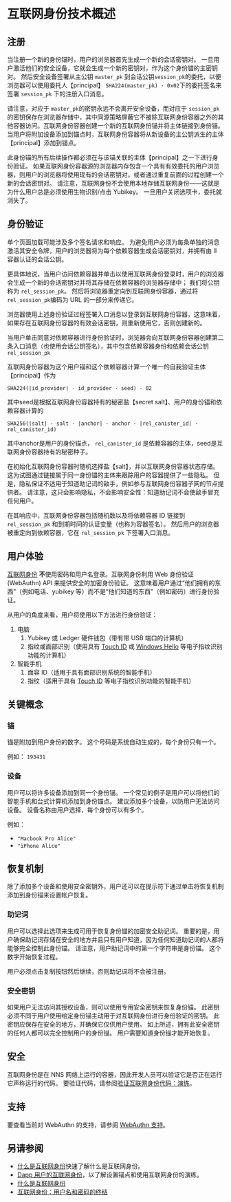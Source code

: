 # 互联网身份技术概述

## 注册

当注册一个新的身份锚时，用户的浏览器首先生成一个新的会话密钥对。 一旦用户激活他们的安全设备，它就会生成一个新的密钥对，作为这个身份锚的主密钥对。 然后安全设备签署从主公钥 `master_pk` 到会话公钥`session_pk`的委托，以便浏览器可以使用委托人【principal】 `SHA224(master_pk) · 0x02`下的委托签名来签署 `session_pk` 下的注册入口消息。

请注意，对应于 `master_pk`的密钥永远不会离开安全设备，而对应于 `session_pk` 的密钥保存在浏览器存储中，其中同源策略屏蔽它不被除互联网身份容器之外的其他容器访问。互联网身份容器创建一个新的互联网身份锚并将主体链接到身份锚。 当用户将附加设备添加到锚点时，互联网身份容器将从新设备的主公钥派生的主体【principal】添加到锚点。

此身份锚的所有后续操作都必须在与该锚关联的主体【principal】之一下进行身份验证。 如果互联网身份容器源的浏览器内存包含一个具有有效委托的用户浏览器，则用户的浏览器将使用现有的会话密钥对，或者通过重复前面的过程创建一个新的会话密钥对。 请注意，互联网身份不会使用本地存储互联网身份——这就是为什么用户总是必须使用生物识别/点击 Yubikey。 一旦用户关闭选项卡，委托就消失了。

## 身份验证

单个页面加载可能涉及多个签名请求和响应。 为避免用户必须为每条单独的消息激活其安全令牌，用户的浏览器将为每个依赖容器生成会话密钥对，并拥有由 II 容器认证的会话公钥。

更具体地说，当用户访问依赖容器并单击以使用互联网身份登录时，用户的浏览器会生成一个新的会话密钥对并将其存储在依赖容器的浏览器存储中； 我们将公钥称为  `rel_session_pk`。 然后将浏览器重定向到互联网身份容器，通过将  `rel_session_pk`编码为 URL 的一部分来传递它。

浏览器使用上述身份验证过程签署入口消息以登录到互联网身份容器，这意味着，如果存在互联网身份容器的有效会话密钥，则重新使用它，否则创建新的。

当用户单击同意对依赖容器进行身份验证时，浏览器会向互联网身份容器创建第二条入口消息（也使用会话公钥签名），其中包含依赖容器身份和依赖会话公钥 `rel_session_pk`

互联网身份容器为这个用户锚和这个依赖容器计算一个唯一的自我验证主体【principal】作为

```
SHA224(|id_provider| · id_provider · seed) · 02
```

其中seed是根据互联网身份容器持有的秘密盐【secret salt】、用户的身份锚和依赖容器计算的

```
SHA256(|salt| · salt · |anchor| · anchor · |rel_canister_id| · rel_canister_id)
```

其中anchor是用户的身份锚点， `rel_canister_id` 是依赖容器的主体，seed是互联网身份容器持有的秘密种子。

在初始化互联网身份容器时随机选择盐【salt】，并以互联网身份容器状态存储。 这为试图通过链接属于同一身份锚的主体来跟踪用户的容器提供了一些隐私。 但是，隐私保证不适用于知道助记词的敌手，例如参与互联网身份容器子网的节点提供者。 请注意，这只会影响隐私，不会影响安全性：知道助记词不会使敌手冒充任何用户。

在其响应中，互联网身份容器包括随机数以及将依赖容器 ID 链接到 `rel_session_pk` 和到期时间的认证变量（也称为容器签名）。 然后用户的浏览器被重定向到依赖容器，它在 `rel_session_pk` 下签署入口消息。

## 用户体验
[互联网身份](https://identity.ic0.app/) **不**使用密码和用户名登录。互联网身份利用 Web 身份验证 (WebAuthn) API 来提供安全的加密身份验证。 这意味着用户通过“他们拥有的东西”（例如电话、yubikey 等）而不是“他们知道的东西”（例如密码）进行身份验证。

从用户的角度来看，用户将使用以下方法进行身份验证：

1. 电脑
   1. Yubikey 或 Ledger 硬件钱包（带有带 USB 端口的计算机）
   2. 指纹或面部识别（使用具有 [Touch ID](https://en.wikipedia.org/wiki/Touch_ID) 或 [Windows Hello](https://en.wikipedia.org/wiki/Features_new_to_Windows_10#Windows_Hello) 等电子指纹识别功能的计算机）
2. 智能手机
   1. 面容 ID（适用于具有面部识别系统的智能手机）
   2. 指纹（适用于具有 [Touch ID](https://en.wikipedia.org/wiki/Touch_ID) 等电子指纹识别功能的智能手机）

## 关键概念
### 锚
锚是附加到用户身份的数字。 这个号码是系统自动生成的，每个身份只有一个。

例如： `193431`

### 设备
用户可以将许多设备添加到同一个身份锚。 一个常见的例子是用户可以将他们的智能手机和台式计算机添加到身份锚点。 建议添加多个设备，以防用户无法访问设备。 设备名称由用户选择，每个身份可以有多个。

例如：

- `"Macbook Pro Alice"`
- `"iPhone Alice"`

## 恢复机制

除了添加多个设备和使用安全密钥外，用户还可以在提示符下通过单击将恢复机制添加到身份锚来设置帐户恢复。

### 助记词
用户可以选择此选项来生成可用于恢复身份锚的加密安全助记词。 重要的是，用户确保助记词存储在安全的地方并且只有用户知道，因为任何知道助记词的人都将能够完全控制此身份锚。 请注意，用户助记词中的第一个字符串是身份锚。 这个数字开始恢复过程。

用户必须点击复制按钮然后继续，否则助记词将不会被注册。

### 安全密钥
如果用户无法访问其授权设备，则可以使用专用安全密钥来恢复身份锚。 此密钥必须不同于用户使用给定身份锚主动用于对互联网身份进行身份验证的密钥。 此密钥应保存在安全的地方，并确保它仅供用户使用。 如上所述，拥有此安全密钥的任何人都可以完全控制用户的身份锚。 用户需要知道身份锚才能开始恢复。

## 安全

互联网身份是在 NNS 网络上运行的容器，因此开发人员可以验证它是否正在运行它声称运行的代码。 要验证代码，请参阅[验证互联网身份代码：演练](https://medium.com/dfinity/internet-identity-the-end-of-usernames-and-passwords-ff45e4861bf7)。

## 支持
要查看当前对 WebAuthn 的支持，请参阅 [WebAuthn 支持](https://caniuse.com/?search=webauthn)。

## 另请参阅

- [什么是互联网身份](什么是互联网身份.md)快速了解什么是互联网身份。
- [Dapp 用户的互联网身份](Dapp用户的互联网身份.md)，以了解设置锚点和使用互联网身份的演练。
- [什么是互联网身份](https://smartcontracts.org/docs/ic-identity-guide/what-is-ic-identity.html)
- [互联网身份：用户名和密码的终结](https://medium.com/dfinity/internet-identity-the-end-of-usernames-and-passwords-ff45e4861bf7)

